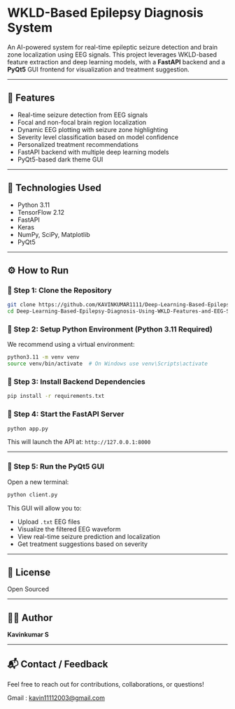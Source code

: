 # WKLD-Based Epilepsy Diagnosis System

An AI-powered system for real-time epileptic seizure detection and brain zone localization using EEG signals. This project leverages WKLD-based feature extraction and deep learning models, with a **FastAPI** backend and a **PyQt5** GUI frontend for visualization and treatment suggestion.

---

## 🚀 Features

* Real-time seizure detection from EEG signals
* Focal and non-focal brain region localization
* Dynamic EEG plotting with seizure zone highlighting
* Severity level classification based on model confidence
* Personalized treatment recommendations
* FastAPI backend with multiple deep learning models
* PyQt5-based dark theme GUI

---

## 🧠 Technologies Used

* Python 3.11
* TensorFlow 2.12
* FastAPI
* Keras
* NumPy, SciPy, Matplotlib
* PyQt5
  
---

## ⚙️ How to Run

### 🔹 Step 1: Clone the Repository

```bash
git clone https://github.com/KAVINKUMAR1111/Deep-Learning-Based-Epilepsy-Diagnosis-Using-WKLD-Features-and-EEG-Signal-Processing
cd Deep-Learning-Based-Epilepsy-Diagnosis-Using-WKLD-Features-and-EEG-Signal-Processing
```

### 🔹 Step 2: Setup Python Environment (Python 3.11 Required)

We recommend using a virtual environment:

```bash
python3.11 -m venv venv
source venv/bin/activate  # On Windows use venv\Scripts\activate
```

### 🔹 Step 3: Install Backend Dependencies

```bash
pip install -r requirements.txt
```

### 🔹 Step 4: Start the FastAPI Server

```bash
python app.py
```

This will launch the API at: `http://127.0.0.1:8000`

---

### 🔹 Step 5: Run the PyQt5 GUI

Open a new terminal:

```bash
python client.py
```

This GUI will allow you to:

* Upload `.txt` EEG files
* Visualize the filtered EEG waveform
* View real-time seizure prediction and localization
* Get treatment suggestions based on severity

---



## 📜 License

Open Sourced

---

## 🙋‍♂️ Author

**Kavinkumar S**

---

## 📬 Contact / Feedback

Feel free to reach out for contributions, collaborations, or questions!

Gmail : kavin11112003@gmail.com

